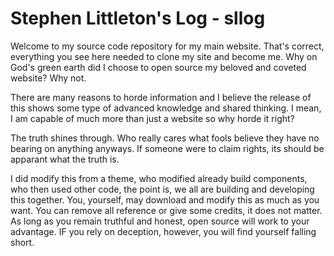 # Stephen Littleton's Log - sllog

Welcome to my source code repository for my main website. That's correct, everything you see here needed to clone my site and become me. Why on God's green earth did I choose to open source my beloved and coveted website? Why not.  

There are many reasons to horde information and I believe the release of this shows some type of advanced knowledge and shared thinking. I mean, I am capable of much more than just a website so why horde it right?  

The truth shines through. Who really cares what fools believe they have no bearing on anything anyways. If someone were to claim rights, its should be apparant what the truth is.  

I did modify this from a theme, who modified already build components, who then used other code, the point is, we all are building and developing this together. You, yourself, may download and modify this as much as you want. You can remove all reference or give some credits, it does not matter. As long as you remain truthful and honest, open source will work to your advantage. IF you rely on deception, however, you will find yourself falling short.  


